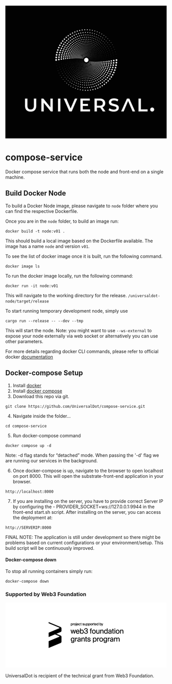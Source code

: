 ![Logo](https://github.com/UniversalDot/documents/blob/master/logo/rsz_jpg-02.jpg)

# compose-service

Docker compose service that runs both the node and front-end on a single machine.

## Build Docker Node

To build a Docker Node image, please navigate to `node` folder where you can find the respective Dockerfile.

Once you are in the `node` folder, to build an image run:
```
docker build -t node:v01 .
```
This should build a local image based on the Dockerfile available. The image has a name `node` and version `v01`. 

To see the list of docker image once it is built, run the following command.
```
docker image ls
```

To run the docker image locally, run the following command:
```
docker run -it node:v01 
```

This will navigate to the working directory for the release. 
`/universaldot-node/target/release`

To start running temporary development node, simply use 
```
cargo run --release -- --dev --tmp
```
This will start the node. Note: you might want to use `--ws-external` to expose your node externally via web socket or alternatively you can use other parameters.

For more details regarding docker CLI commands, please refer to official docker [documentation](https://docs.docker.com/engine/reference/commandline/cli/)
## Docker-compose Setup 

1. Install [docker](https://docs.docker.com/engine/install/)
2. Install [docker compose](https://docs.docker.com/compose/install/)
3. Download this repo via git.

```
git clone https://github.com/UniversalDot/compose-service.git
```

4. Navigate inside the folder...

```
cd compose-service
```
5. Run docker-compose command
```
docker compose up -d
```
Note: -d flag stands for “detached” mode. When passing the '-d' flag we are running our services in the background.

6. Once docker-compose is up, navigate to the browser to open localhost on port 8000. This will open the substrate-front-end application in your browser.
```
http://localhost:8000
```

7. If you are installing on the server, you have to provide correct Server IP by configuring the - PROVIDER_SOCKET=ws://127.0.0.1:9944 in the front-end start.sh script.
After installing on the server, you can access the deployment at:

```
http://SERVERIP:8000
```

FINAL NOTE: The application is still under development so there might be problems based on current configurations or your environment/setup. This build script will be continuously improved.

#### Docker-compose down

To stop all running containers simply run: 
```
docker-compose down
```

### Supported by Web3 Foundation 
![Logo](https://github.com/UniversalDot/documents/blob/9d0a4c0c984bee503e13278f72049da7eae16c14/logo/web3grant/web3%20foundation_grants_badge_black.jpg)

UniversalDot is recipient of the technical grant from Web3 Foundation.

